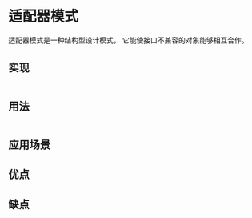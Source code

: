 # 适配器模式
适配器模式是一种结构型设计模式， 它能使接口不兼容的对象能够相互合作。

## 实现

```go

```

## 用法

```go

```

## 应用场景

## 优点

## 缺点
